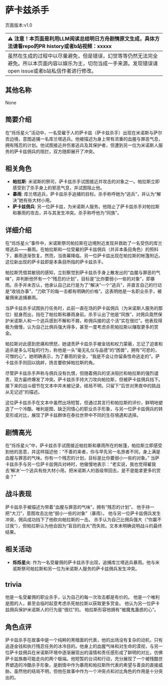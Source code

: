 # 萨卡兹杀手
页面版本:v1.0
 

| :warning: 注意！本页面是利用LLM阅读总结明日方舟剧情原文生成，具体方法请看repo的PR history或者b站视频：xxxxx           |
|:----------------------------|
| 虽然在生成的过程中以尽量避免，但是错误，幻觉等等仍然无法完全避免。所以本页面内容以娱乐为主，切勿当成一手来源。发现错误请open issue或者b站私信作者进行修改。|



## 其他名称
None
## 简要介绍
在“烁烁星火”活动中，一名受雇于人的萨卡兹（萨卡兹杀手）出现在米诺斯与萨尔贡边境，意图追捕一名库兰塔逃兵。他被描述为身上带有浓重的血腥与罪恶气息，拥有残忍的计划。他试图接近并伤害逃兵及其保护者，但遭到另一位为米诺斯人服务的萨卡兹佣兵的阻拦，双方随即展开了冲突。
## 相关角色
-   **帕拉斯**: 米诺斯的祭司，萨卡兹杀手试图接近并攻击的对象之一。帕拉斯立即感受到了杀手身上的邪恶气息，并试图阻止他。
-   **暴雨**: 库兰塔逃兵，萨卡兹杀手追捕的目标。杀手称呼她为“逃兵”，并认为“解决”她有些大材小用。
-   **萨卡兹佣兵**: 另一位萨卡兹，为米诺斯人服务。他阻止了萨卡兹杀手对帕拉斯和暴雨的攻击，并与其发生冲突。杀手称呼他为“同族”。
## 详细介绍
在“烁烁星火”事件中，米诺斯祭司帕拉斯在边境附近发现并救助了一名受伤的库兰塔逃兵——暴雨。在帕拉斯和一位受雇的萨卡兹佣兵（并非本条目角色）的照料下，暴雨逐渐恢复。然而，当夜幕降临，另一位萨卡兹出现在帕拉斯的帐篷附近。这位新出现的萨卡兹即是本条目所指的萨卡兹杀手。

帕拉斯凭借其敏锐的感知，立刻察觉到萨卡兹杀手身上散发出的“血腥与罪恶的气味”，并判断他怀有一个“残忍的计划”，目标是“比你要弱小一些的对象”，即暴雨。杀手并未否认，他承认自己此行是为了“解决”一个“逃兵”，并直言自己的行动是“收钱办事”，“刀砍下的每一击都有明确的价格”。这表明他是一名职业杀手，被雇佣来追捕暴雨。

当萨卡兹杀手试图执行任务时，此前一直在场的萨卡兹佣兵（为米诺斯人服务的那位）挺身而出，挡在了帕拉斯和暴雨身前。杀手认出了他是“同族”，对佣兵竟然保护米诺斯人和一个逃兵感到不解和不屑，称佣兵接的这个活“实在很烂”。他表现得极为傲慢，认为自己比佣兵强大得多，甚至一度考虑杀死帕拉斯以赚取更多的赏金。

帕拉斯对此感到悲痛和愤怒，她谴责萨卡兹杀手被金钱和权力蒙蔽，忘记了迫害和追杀是多么可耻的行为，称他是一头“毫无礼仪与品德”的“困兽”，拥有“可悲的，可憎的心”。她明确表示，为了暴雨的安全，“我是不会让你留条性命逃走的”。萨卡兹杀手则回以挑衅，扬言要砍掉帕拉斯的角。

尽管萨卡兹杀手声称与佣兵没有仇恨，但随着佣兵的坚决阻拦和帕拉斯的强烈谴责，双方最终爆发了冲突。萨卡兹杀手持大刀攻向帕拉斯，但被萨卡兹佣兵挡下。接下来的战斗细节在文本中并未被记录，结局不明，只留下“后世对黑夜中的挑战从无记述”的描述。

这位萨卡兹杀手在文本中虽然出场短暂，但通过其言行和帕拉斯的评价，鲜明地塑造了一个冷酷、唯利是图、缺乏同情心的职业杀手形象，与另一位萨卡兹佣兵的转变形成对比，展现了萨卡兹群体在泰拉世界中不同的生存境遇和选择。
## 剧情高光
在“烁烁星火”中，萨卡兹杀手试图接近帕拉斯和暴雨所在的帐篷，帕拉斯立即感受到他的恶意，并这样描述他：“不善的来者，你与早先另一名旅者不同，身上满是血腥与罪恶的气味。你有一个残忍的计划，目标是比你要弱小一些的对象。”
当萨卡兹杀手与另一位萨卡兹佣兵对峙时，他傲慢地表示：“老实说，我也觉得雇我去‘解决’一个逃兵有些大材小用。把米诺斯人的首级带回去，是不是能拿更多的赏金？”
## 战斗表现
萨卡兹杀手被描述为带着“血腥与罪恶的气味”，拥有“残忍的计划”。
他手持一把“大刀”，意图攻击比他“弱小一些的对象”（暴雨）。
他与另一位萨卡兹佣兵发生冲突，佣兵成功挡下了他砍向帕拉斯的一击。
杀手认为自己比佣兵强大（“你赢不过我”），但帕拉斯认为他会因为“盲目的自大”而失败。文本未明确说明战斗的最终结果。
## 相关活动
-   **烁烁星火**: 作为一名受雇佣的萨卡兹杀手出现，追捕库兰塔逃兵暴雨。他与米诺斯祭司帕拉斯和另一位为米诺斯人服务的萨卡兹佣兵发生冲突。
## trivia
他是一名受雇佣的职业杀手，认为自己的每一次攻击都是有价的。
他是一个唯利是图的人，甚至会临时起意考虑杀死帕拉斯以获取更多赏金。
他认为另一位萨卡兹佣兵保护米诺斯人的行为是“很烂”的。
帕拉斯形容他拥有“被魔鬼蛊惑的心”。
## 角色点评
萨卡兹杀手在故事中是一个纯粹的黑暗面的代表，他的出场没有复杂的动机，只有追逐金钱和执行残忍任务的冰冷目的。他身上的血腥气味和对生命的漠视，与另一位萨卡兹佣兵在米诺斯环境中逐渐展现出的温情和责任感形成了鲜明的对比，仿佛萨卡兹族裔可能走向的两个极端。他短暂的台词和行动，充分展现了一个被残酷世界塑造的冷酷杀手形象，是剧情中作为暴雨和帕拉斯所代表的希望与善良的直接威胁。虽然他的结局不明，但他在故事中作为一个冲突点和对比角色的作用是十分突出的。